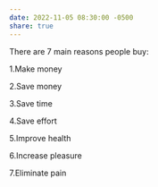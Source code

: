 ```yaml
---
date: 2022-11-05 08:30:00 -0500
share: true
---
```

There are 7 main reasons people buy:

1.Make money

2.Save money

3.Save time

4.Save effort

5.Improve health

6.Increase pleasure

7.Eliminate pain